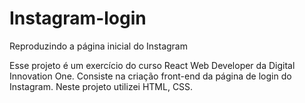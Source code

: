 # Instagram-login
Reproduzindo a página inicial do Instagram

Esse projeto é um exercício do curso React Web Developer da Digital Innovation One. Consiste na criação front-end da página de login do Instagram. Neste projeto utilizei HTML, CSS.
